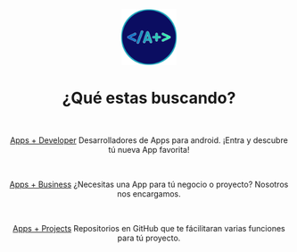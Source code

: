 <center>
  <img src="logo.png" alt="Apps+" width="100" height="100">
    </br>
    <h1>¿Qué estas buscando?</h1>
    </br>
    <p><a href="https://appsplusdeveloper.github.io/AppsPlus/Developer/Home">Apps + Developer</a> Desarrolladores de Apps para android. ¡Entra y descubre tú nueva App favorita!</p></br>
    <p><a href="https://appsplusdeveloper.github.io/AppsPlus/Business/Home">Apps + Business</a> ¿Necesitas una App para tú negocio o proyecto? Nosotros nos encargamos.</p></br>
    <p><a href="https://appsplusdeveloper.github.io/AppsPlus/Projects/Home">Apps + Projects</a> Repositorios en GitHub que te fácilitaran varias funciones para tú proyecto.</p>
    </center>
